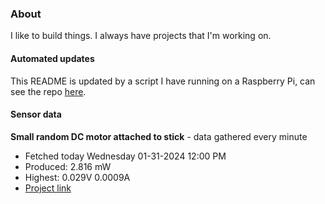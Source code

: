 ### About
I like to build things. I always have projects that I'm working on.

#### Automated updates
This README is updated by a script I have running on a Raspberry Pi, can see the repo [here](https://github.com/jdc-cunningham/raspi-git-repo-updater).

#### Sensor data


**Small random DC motor attached to stick** - data gathered every minute
- Fetched today Wednesday 01-31-2024 12:00 PM
- Produced: 2.816 mW
- Highest: 0.029V 0.0009A
- [Project link](https://github.com/jdc-cunningham/turbine-raspi)
